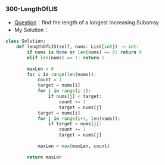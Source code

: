 

### 300-LengthOfLIS

+ [Question](https://leetcode-cn.com/problems/longest-increasing-subsequence/)：find the length of a longest Increasing Subarray
+ My Solution：

```python
class Solution:
    def lengthOfLIS(self, nums: List[int]) -> int:
        if nums is None or len(nums) == 0: return 0
        elif len(nums) == 1: return 1
        
        maxLen = 0
        for i in range(len(nums)):
            count = 1
            target = nums[i]
            for j in range(i-1):
                if nums[j] < target: 
                    count += 1
                    target = nums[j]
            target = nums[i]
            for j in range(i+1, len(nums)):
                if target < nums[j]: 
                    count += 1
                    target = nums[j]
                    
            maxLen = max(maxLen, count)
        
        return maxLen
```

